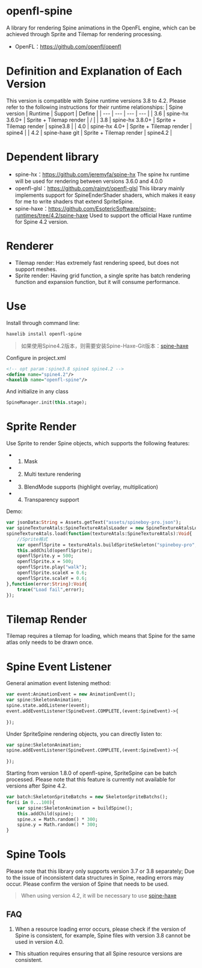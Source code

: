 # openfl-spine
A library for rendering Spine animations in the OpenFL engine, which can be achieved through Sprite and Tilemap for rendering processing.
- OpenFL：https://github.com/openfl/openfl

# Definition and Explanation of Each Version
This version is compatible with Spine runtime versions 3.8 to 4.2. Please refer to the following instructions for their runtime relationships:
| Spine version | Runtime | Support | Define |
| --- | --- | --- | --- |
| 3.6 | spine-hx 3.6.0+ | Sprite + Tilemap render | / |
| 3.8 | spine-hx 3.8.0+ | Sprite + Tilemap render | spine3.8 |
| 4.0 | spine-hx 4.0+ | Sprite + Tilemap render | spine4 |
| 4.2 | spine-haxe git | Sprite + Tilemap render | spine4.2 |

# Dependent library
- spine-hx：https://github.com/jeremyfa/spine-hx
    The spine hx runtime will be used for rendering between versions 3.6.0 and 4.0.0
- openfl-glsl：https://github.com/rainyt/openfl-glsl
    This library mainly implements support for SpineEnderShader shaders, which makes it easy for me to write shaders that extend SpriteSpine.
- spine-haxe：https://github.com/EsotericSoftware/spine-runtimes/tree/4.2/spine-haxe
    Used to support the official Haxe runtime for Spine 4.2 version.

# Renderer
- Tilemap render: Has extremely fast rendering speed, but does not support meshes.
- Sprite render: Having grid function, a single sprite has batch rendering function and expansion function, but it will consume performance.

# Use
Install through command line:
```shell
haxelib install openfl-spine
```
> 如果使用Spine4.2版本，则需要安装Spine-Haxe-Git版本：[spine-haxe](https://github.com/EsotericSoftware/spine-runtimes/tree/4.2/spine-haxe)

Configure in project.xml
```xml
<!-- opt param：spine3.8 spine4 spine4.2 -->
<define name="spine4.2"/>
<haxelib name="openfl-spine"/>
```
And initialize in any class
```haxe
SpineManager.init(this.stage);
```

# Sprite Render
Use Sprite to render Spine objects, which supports the following features:
- 1. Mask
- 2. Multi texture rendering
- 3. BlendMode supports (highlight overlay, multiplication)
- 4. Transparency support

Demo:
```haxe
var jsonData:String = Assets.getText("assets/spineboy-pro.json");
var spineTextureAtals:SpineTextureAtalsLoader = new SpineTextureAtalsLoader("assets/spineboy-pro.atlas",["assets/spineboy-pro.png"]);
spineTextureAtals.load(function(textureAtals:SpineTextureAtals):Void{
    //Sprite格式
    var openflSprite = textureAtals.buildSpriteSkeleton("spineboy-pro",jsonData);
    this.addChild(openflSprite);
    openflSprite.y = 500;
    openflSprite.x = 500;
    openflSprite.play("walk");
    openflSprite.scaleX = 0.6;
    openflSprite.scaleY = 0.6;
},function(error:String):Void{
    trace("Load fail",error);
});
```
      
# Tilemap Render
Tilemap requires a tilemap for loading, which means that Spine for the same atlas only needs to be drawn once.

# Spine Event Listener
General animation event listening method:
```haxe
var event:AnimationEvent = new AnimationEvent();
var spine:SkeletonAnimation;
spine.state.addListener(event);
event.addEventListener(SpineEvent.COMPLETE,(event:SpineEvent)->{
    
});
```
Under SpriteSpine rendering objects, you can directly listen to:
```haxe
var spine:SkeletonAnimation;
spine.addEventListener(SpineEvent.COMPLETE,(event:SpineEvent)->{
    
});
```
Starting from version 1.8.0 of openfl-spine, SpriteSpine can be batch processed. Please note that this feature is currently not available for versions after Spine 4.2.
```haxe
var batch:SkeletonSpriteBatchs = new SkeletonSpriteBatchs();
for(i in 0...100){
    var spine:SkeletonAnimation = buildSpine();
    this.addChild(spine);
    spine.x = Math.random() * 300;
    spine.y = Math.random() * 300;
}
```

# Spine Tools
Please note that this library only supports version 3.7 or 3.8 separately; Due to the issue of inconsistent data structures in Spine, reading errors may occur. Please confirm the version of Spine that needs to be used.

> When using version 4.2, it will be necessary to use [spine-haxe](https://github.com/EsotericSoftware/spine-runtimes/tree/4.2/spine-haxe)

## FAQ
1. When a resource loading error occurs, please check if the version of Spine is consistent, for example, Spine files with version 3.8 cannot be used in version 4.0.
- This situation requires ensuring that all Spine resource versions are consistent.